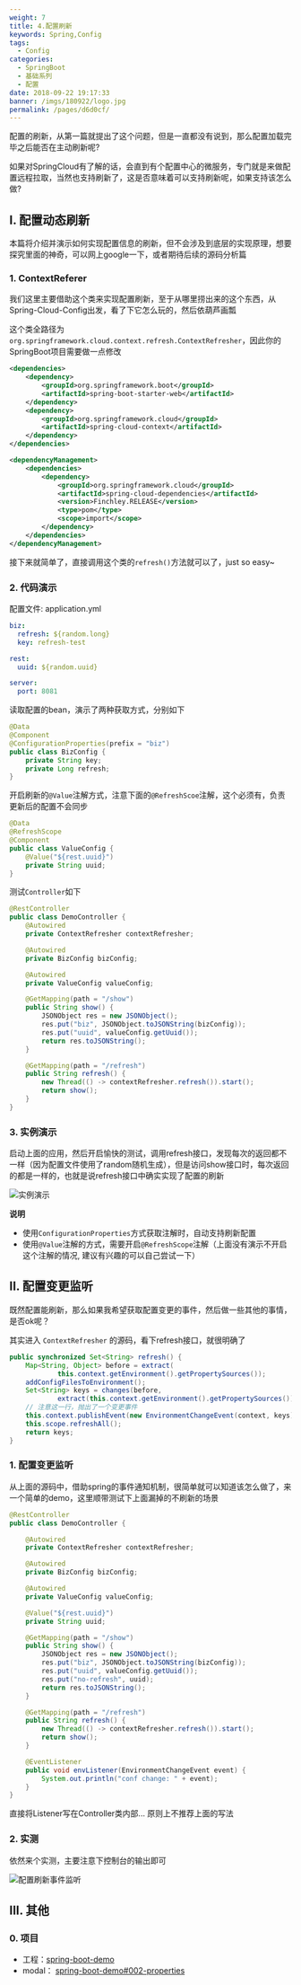 ```yaml
---
weight: 7
title: 4.配置刷新
keywords: Spring,Config
tags: 
  - Config
categories: 
  - SpringBoot
  - 基础系列
  - 配置
date: 2018-09-22 19:17:33
banner: /imgs/180922/logo.jpg
permalink: /pages/d6d0cf/
---
```


配置的刷新，从第一篇就提出了这个问题，但是一直都没有说到，那么配置加载完毕之后能否在主动刷新呢?

如果对SpringCloud有了解的话，会直到有个配置中心的微服务，专门就是来做配置远程拉取，当然也支持刷新了，这是否意味着可以支持刷新呢，如果支持该怎么做?

<!-- more -->


## I. 配置动态刷新

本篇将介绍并演示如何实现配置信息的刷新，但不会涉及到底层的实现原理，想要探究里面的神奇，可以网上google一下，或者期待后续的源码分析篇

### 1. ContextReferer

我们这里主要借助这个类来实现配置刷新，至于从哪里捞出来的这个东西，从Spring-Cloud-Config出发，看了下它怎么玩的，然后依葫芦画瓢

这个类全路径为 `org.springframework.cloud.context.refresh.ContextRefresher`，因此你的SpringBoot项目需要做一点修改

```xml
<dependencies>
    <dependency>
        <groupId>org.springframework.boot</groupId>
        <artifactId>spring-boot-starter-web</artifactId>
    </dependency>
    <dependency>
        <groupId>org.springframework.cloud</groupId>
        <artifactId>spring-cloud-context</artifactId>
    </dependency>
</dependencies>

<dependencyManagement>
    <dependencies>
        <dependency>
            <groupId>org.springframework.cloud</groupId>
            <artifactId>spring-cloud-dependencies</artifactId>
            <version>Finchley.RELEASE</version>
            <type>pom</type>
            <scope>import</scope>
        </dependency>
    </dependencies>
</dependencyManagement>
```

接下来就简单了，直接调用这个类的`refresh()`方法就可以了，just so easy~

### 2. 代码演示

配置文件: application.yml

```yml
biz:
  refresh: ${random.long}
  key: refresh-test

rest:
  uuid: ${random.uuid}

server:
  port: 8081
```

读取配置的bean，演示了两种获取方式，分别如下

```java
@Data
@Component
@ConfigurationProperties(prefix = "biz")
public class BizConfig {
    private String key;
    private Long refresh;
}
```

开启刷新的`@Value`注解方式，注意下面的`@RefreshScoe`注解，这个必须有，负责更新后的配置不会同步

```java
@Data
@RefreshScope
@Component
public class ValueConfig {
    @Value("${rest.uuid}")
    private String uuid;
}
```

测试`Controller`如下

```java
@RestController
public class DemoController {
    @Autowired
    private ContextRefresher contextRefresher;

    @Autowired
    private BizConfig bizConfig;

    @Autowired
    private ValueConfig valueConfig;

    @GetMapping(path = "/show")
    public String show() {
        JSONObject res = new JSONObject();
        res.put("biz", JSONObject.toJSONString(bizConfig));
        res.put("uuid", valueConfig.getUuid());
        return res.toJSONString();
    }

    @GetMapping(path = "/refresh")
    public String refresh() {
        new Thread(() -> contextRefresher.refresh()).start();
        return show();
    }
}
```

### 3. 实例演示

启动上面的应用，然后开启愉快的测试，调用refresh接口，发现每次的返回都不一样（因为配置文件使用了random随机生成），但是访问show接口时，每次返回的都是一样的，也就是说refresh接口中确实实现了配置的刷新

![实例演示](/imgs/180922/00.gif)

**说明**

- 使用`ConfigurationProperties`方式获取注解时，自动支持刷新配置
- 使用`@Value`注解的方式，需要开启`@RefreshScope`注解（上面没有演示不开启这个注解的情况, 建议有兴趣的可以自己尝试一下）

## II. 配置变更监听

既然配置能刷新，那么如果我希望获取配置变更的事件，然后做一些其他的事情，是否ok呢？

其实进入 `ContextRefresher` 的源码，看下refresh接口，就很明确了

```java
public synchronized Set<String> refresh() {
	Map<String, Object> before = extract(
			this.context.getEnvironment().getPropertySources());
	addConfigFilesToEnvironment();
	Set<String> keys = changes(before,
			extract(this.context.getEnvironment().getPropertySources())).keySet();
	// 注意这一行，抛出了一个变更事件
	this.context.publishEvent(new EnvironmentChangeEvent(context, keys));
	this.scope.refreshAll();
	return keys;
}
```

### 1. 配置变更监听

从上面的源码中，借助spring的事件通知机制，很简单就可以知道该怎么做了，来一个简单的demo，这里顺带测试下上面漏掉的不刷新的场景

```java
@RestController
public class DemoController {

    @Autowired
    private ContextRefresher contextRefresher;

    @Autowired
    private BizConfig bizConfig;

    @Autowired
    private ValueConfig valueConfig;

    @Value("${rest.uuid}")
    private String uuid;

    @GetMapping(path = "/show")
    public String show() {
        JSONObject res = new JSONObject();
        res.put("biz", JSONObject.toJSONString(bizConfig));
        res.put("uuid", valueConfig.getUuid());
        res.put("no-refresh", uuid);
        return res.toJSONString();
    }

    @GetMapping(path = "/refresh")
    public String refresh() {
        new Thread(() -> contextRefresher.refresh()).start();
        return show();
    }

    @EventListener
    public void envListener(EnvironmentChangeEvent event) {
        System.out.println("conf change: " + event);
    }
}
```

直接将Listener写在Controller类内部... 原则上不推荐上面的写法

### 2. 实测

依然来个实测，主要注意下控制台的输出即可

![配置刷新事件监听](/imgs/180922/01.gif)



## III. 其他

### 0. 项目

- 工程：[spring-boot-demo](https://github.com/liuyueyi/spring-boot-demo)
- modal： [spring-boot-demo#002-properties](https://github.com/liuyueyi/spring-boot-demo/tree/master/spring-boot/002-properties)

